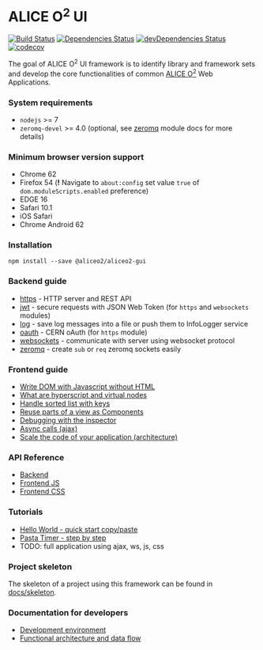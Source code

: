 # ALICE O<sup>2</sup> UI

[![Build Status](https://travis-ci.org/AliceO2Group/Gui.svg?branch=master)](https://travis-ci.org/AliceO2Group/Gui)
[![Dependencies Status](https://david-dm.org/AliceO2Group/Gui/status.svg)](https://david-dm.org/AliceO2Group/Gui)
[![devDependencies Status](https://david-dm.org/AliceO2Group/Gui/dev-status.svg)](https://david-dm.org/AliceO2Group/Gui?type=dev)
[![codecov](https://codecov.io/gh/AliceO2Group/Gui/branch/master/graph/badge.svg)](https://codecov.io/gh/AliceO2Group/Gui)

The goal of ALICE O<sup>2</sup> UI framework is to identify library and framework sets and develop the core functionalities of common [ALICE O<sup>2</sup>](https://alice-o2.web.cern.ch) Web Applications.

### System requirements
* `nodejs` >= 7
* `zeromq-devel` >= 4.0 (optional, see [zeromq](docs/ZMQ.md) module docs for more details)

### Minimum browser version support
- Chrome 62
- Firefox 54 (**!** Navigate to `about:config` set value `true` of `dom.moduleScripts.enabled` preference)
- EDGE 16
- Safari 10.1
- iOS Safari
- Chrome Android 62

### Installation
```
npm install --save @aliceo2/aliceo2-gui
```

### Backend guide
* [https](docs/HTTP.md) - HTTP server and REST API
* [jwt](docs/JWT.md) - secure requests with JSON Web Token (for `https` and `websockets` modules)
* [log](docs/LOG.md) - save log messages into a file or push them to InfoLogger service
* [oauth](docs/OAUTH.md) - CERN oAuth (for `https` module)
* [websockets](docs/WS.md) - communicate with server using websocket protocol
* [zeromq](docs/ZMQ.md) - create `sub` or `req` zeromq sockets easily

### Frontend guide
- [Write DOM with Javascript without HTML](./docs/guide/reactive-programming.md)
- [What are hyperscript and virtual nodes](./docs/guide/vnodes.md)
- [Handle sorted list with keys](./docs/guide/keys.md)
- [Reuse parts of a view as Components](./docs/guide/components.md)
- [Debugging with the inspector](./docs/guide/debug.md)
- [Async calls (ajax)](./docs/guide/async-calls.md)
- [Scale the code of your application (architecture)](./docs/guide/scale-app.md)

### API Reference
* [Backend](docs/reference/backend.md)
* [Frontend JS](docs/reference/frontend-js.md)
* [Frontend CSS](docs/reference/frontend-css.md)

### Tutorials
- [Hello World - quick start copy/paste](./docs/tutorial/hello-world.md)
- [Pasta Timer - step by step](./docs/tutorial/pasta-timer.md)
- TODO: full application using ajax, ws, js, css

### Project skeleton
The skeleton of a project using this framework can be found in [docs/skeleton](docs/skeleton).

### Documentation for developers
* [Development environment](docs/DEV.md)
* [Functional architecture and data flow](docs/ARCH.md)
